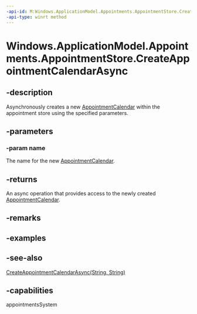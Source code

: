 ```yaml
---
-api-id: M:Windows.ApplicationModel.Appointments.AppointmentStore.CreateAppointmentCalendarAsync(System.String)
-api-type: winrt method
---
```


<!-- Method syntax
public Windows.Foundation.IAsyncOperation<Windows.ApplicationModel.Appointments.AppointmentCalendar> CreateAppointmentCalendarAsync(System.String name)
-->

# Windows.ApplicationModel.Appointments.AppointmentStore.CreateAppointmentCalendarAsync

## -description
Asynchronously creates a new [AppointmentCalendar](appointmentcalendar.md) within the appointment store using the specified parameters.

## -parameters
### -param name
The name for the new [AppointmentCalendar](appointmentcalendar.md).

## -returns
An async operation that provides access to the newly created [AppointmentCalendar](appointmentcalendar.md).

## -remarks

## -examples

## -see-also
[CreateAppointmentCalendarAsync(String, String)](appointmentstore_createappointmentcalendarasync_875453971.md)
## -capabilities
appointmentsSystem
